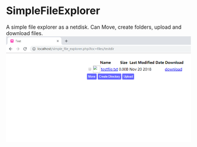 # SimpleFileExplorer
A simple file explorer as a netdisk. Can Move, create folders, upload and download files.
![image](https://github.com/Jianbin00/SimpleFileExplorer/blob/master/web_file_explorer.PNG)
